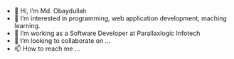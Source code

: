 - 👋 Hi, I’m Md. Obaydullah
- 👀 I’m interested in programming, web application development, maching learning.
- 🌱 I’m working as a Software Developer at Parallaxlogic Infotech
- 💞️ I’m looking to collaborate on ...
- 📫 How to reach me ...

<!---
obaydullah-ewu/obaydullah-ewu is a ✨ special ✨ repository because its `README.md` (this file) appears on your GitHub profile.
You can click the Preview link to take a look at your changes.
--->
